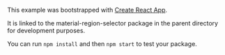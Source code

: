 This example was bootstrapped with [Create React App](https://github.com/facebook/create-react-app).

It is linked to the material-region-selector package in the parent directory for development purposes.

You can run `npm install` and then `npm start` to test your package.
